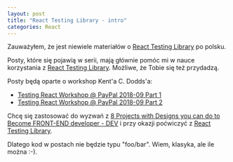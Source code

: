 ```yaml
---
layout: post
title: "React Testing Library - intro"
categories: React
---
```


Zauważyłem, że jest niewiele materiałów o [React Testing Library] po polsku.

Posty, które się pojawią w serii, mają głównie pomóc mi w nauce korzystania z [React Testing Library]. Możliwe, że Tobie się też przydadzą.

Posty będą oparte o workshop Kent'a C. Dodds'a:

* [Testing React Workshop @ PayPal 2018-09 Part 1](https://www.youtube.com/watch?v=w6KCDFssHFA&feature=youtu.be&t=5004)
* [Testing React Workshop @ PayPal 2018-09 Part 2](https://www.youtube.com/watch?v=OP2c0gs369U)

Chcę się zastosować do wyzwań z [8 Projects with Designs you can do to Become FRONT-END developer - DEV] i przy okazji poćwiczyć z [React Testing Library].

Dlatego kod w postach nie będzie typu "foo/bar". Wiem, klasyka, ale ile można :-).

[React Testing Library]: https://testing-library.com/docs/react-testing-library/intro
[8 Projects with Designs you can do to Become FRONT-END developer - DEV]: https://dev.to/nghiemthu/8-projects-with-designs-you-can-do-to-become-front-end-developer-4pf8
